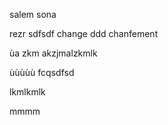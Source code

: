 salem sona

rezr
  sdfsdf
change ddd
chanfement

ùa	zkm	akzjmalzkmlk

ùùùùù
fcqsdfsd

lkmlkmlk

mmmm